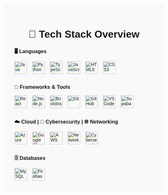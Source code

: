<section id="tech-stack" style="padding: 2rem; background-color: #f9f9f9; font-family: Arial, sans-serif;">
  <h2 style="text-align: center; font-size: 2rem; margin-bottom: 1.5rem;">🚀 Tech Stack Overview</h2>

  <!-- Languages -->
  <h3 style="margin-top: 1rem;">🖥️ Languages</h3>
  <div style="display: flex; flex-wrap: wrap; gap: 1rem; align-items: center;">
    <img src="https://cdn.jsdelivr.net/gh/devicons/devicon/icons/java/java-original.svg" height="40" alt="Java"/>
    <img src="https://cdn.jsdelivr.net/gh/devicons/devicon/icons/python/python-original.svg" height="40" alt="Python"/>
    <img src="https://cdn.jsdelivr.net/gh/devicons/devicon/icons/typescript/typescript-original.svg" height="40" alt="TypeScript"/>
    <img src="https://cdn.jsdelivr.net/gh/devicons/devicon/icons/javascript/javascript-original.svg" height="40" alt="JavaScript"/>
    <img src="https://cdn.jsdelivr.net/gh/devicons/devicon/icons/html5/html5-original.svg" height="40" alt="HTML5"/>
    <img src="https://cdn.jsdelivr.net/gh/devicons/devicon/icons/css3/css3-original.svg" height="40" alt="CSS3"/>
  </div>

  <!-- Frameworks & Tools -->
  <h3 style="margin-top: 2rem;">🧰 Frameworks & Tools</h3>
  <div style="display: flex; flex-wrap: wrap; gap: 1rem; align-items: center;">
    <img src="https://cdn.jsdelivr.net/gh/devicons/devicon/icons/react/react-original.svg" height="40" alt="React"/>
    <img src="https://cdn.jsdelivr.net/gh/devicons/devicon/icons/nodejs/nodejs-original.svg" height="40" alt="Node.js"/>
    <img src="https://cdn.jsdelivr.net/gh/devicons/devicon/icons/bootstrap/bootstrap-original.svg" height="40" alt="Bootstrap"/>
    <img src="https://cdn.jsdelivr.net/gh/devicons/devicon/icons/git/git-original.svg" height="40" alt="Git"/>
    <img src="https://cdn.jsdelivr.net/gh/devicons/devicon/icons/github/github-original.svg" height="40" alt="GitHub"/>
    <img src="https://cdn.jsdelivr.net/gh/devicons/devicon/icons/vscode/vscode-original.svg" height="40" alt="VS Code"/>
    <img src="supabase.png" height="40" alt="Supabase" />
  </div>

  <!-- Cloud, Security, Networking -->
  <h3 style="margin-top: 2rem;">☁️ Cloud | 🔐 Cybersecurity | 🌐 Networking</h3>
  <div style="display: flex; flex-wrap: wrap; gap: 1rem; align-items: center;">
    <img src="https://cdn.jsdelivr.net/gh/devicons/devicon/icons/azure/azure-original.svg" height="40" alt="Azure"/>
    <img src="https://cdn.jsdelivr.net/gh/devicons/devicon/icons/googlecloud/googlecloud-original.svg" height="40" alt="Google Cloud"/>
    <img src="aws.png" height="40" alt="AWS"/>
    <img src="https://www.svgrepo.com/show/154264/network-computer.svg" height="40" alt="Networking"/>
    <img src="https://www.svgrepo.com/show/377866/security-verification-protect-sheild-secure.svg" height="40" alt="Cybersecurity"/>
  </div>

  <!-- Databases -->
  <h3 style="margin-top: 2rem;">🗄️ Databases</h3>
  <div style="display: flex; flex-wrap: wrap; gap: 1rem; align-items: center;">
    <img src="https://cdn.jsdelivr.net/gh/devicons/devicon/icons/mysql/mysql-original.svg" height="40" alt="MySQL"/>
    <img src="https://cdn.jsdelivr.net/gh/devicons/devicon/icons/firebase/firebase-plain.svg" height="40" alt="Firebase"/>
  </div>
</section>
